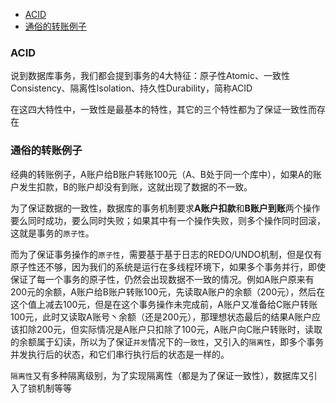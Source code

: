 

<!-- TOC -->

- [ACID](#acid)
- [通俗的转账例子](#通俗的转账例子)

<!-- /TOC -->

### ACID

说到数据库事务，我们都会提到事务的4大特征：原子性Atomic、一致性Consistency、隔离性Isolation、持久性Durability，简称ACID

在这四大特性中，一致性是最基本的特性，其它的三个特性都为了保证一致性而存在

### 通俗的转账例子

经典的转账例子，A账户给B账户转账100元（A、B处于同一个库中），如果A的账户发生扣款，B的账户却没有到账，这就出现了数据的不一致。

为了保证数据的一致性，数据库的事务机制要求**A账户扣款**和**B账户到账**两个操作要么同时成功，要么同时失败；如果其中有一个操作失败，则多个操作同时回滚，这就是事务的`原子性`。

而为了保证事务操作的`原子性`，需要基于基于日志的REDO/UNDO机制，但是仅有原子性还不够，因为我们的系统是运行在多线程环境下，如果多个事务并行，即使保证了每一个事务的原子性，仍然会出现数据不一致的情况。例如A账户原来有200元的余额，A账户给B账户转账100元，先读取A账户的余额（200元），然后在这个值上减去100元，但是在这个事务操作未完成前，A账户又准备给C账户转账100元，此时又读取A账号丶余额（还是200元），那理想状态最后的结果A账户应该扣除200元，但实际情况是A账户只扣除了100元，A账户向C账户转账时，读取的余额属于幻读，所以为了保证`并发`情况下的`一致性`，又引入的`隔离性`，即多个事务并发执行后的状态，和它们串行执行后的状态是一样的。

`隔离性`又有多种隔离级别，为了实现隔离性（都是为了保证一致性），数据库又引入了锁机制等等

